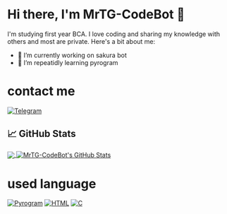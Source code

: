# Hi there, I'm MrTG-CodeBot 👋

I'm studying first year BCA. I love coding and sharing my knowledge with others and most are private. Here's a bit about me:

- 🔭 I’m currently working on sakura bot
- 🌱 I’m repeatidly learning pyrogram

# contact me 

[![Telegram](https://img.shields.io/badge/Telegram-Chat-blue)](https://t.me/MrTG_Coder)



## 📈 GitHub Stats

<a href="https://github.com/MrTG-CodeBot">
  <img align="center" src="https://github-readme-stats.vercel.app/api/top-langs/?username=MrTG-CodeBot&theme=radical" />
</a>
<a href="https://github.com/MrTG-CodeBot">
  <img align="center" src="https://github-readme-stats.vercel.app/api?username=MrTG-CodeBot&show_icons=true&theme=radical" alt="MrTG-CodeBot's GitHub Stats" />
</a>

# used language

[![Pyrogram](https://img.shields.io/badge/Pyrogram-Visit-red)](https://github.com/pyrogram/pyrogram)
[![HTML](https://img.shields.io/badge/Language-HTML-orange)](https://en.wikipedia.org/wiki/HTML)
[![C](https://img.shields.io/badge/Language-C-blue)](https://en.wikipedia.org/wiki/C_(programming_language))


